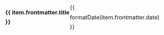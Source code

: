 <script setup lang="ts">
import { data } from '/data/weekly.data'
import formatDate from '/.vitepress/theme/utils/formatDate'
import getSorted from '/.vitepress/theme/utils/getSorted'

const sortedData = getSorted(data)
</script>

<ul>
  <li v-for="item of sortedData">
    <strong><a :href="item.url">{{ item.frontmatter.title }}</a></strong><br/>
    <span>{{ formatDate(item.frontmatter.date) }}</span>
  </li>
</ul>

<style scoped>
ul {
  list-style-type: none;
  padding-left: 0;
  font-size: 1.125rem;
  line-height: 1.75;
}

li {
  display: flex;
  justify-content: space-between;
  align-items: center;
}

li span {
  font-family: var(--vp-font-family-mono);
  font-size: var(--vp-code-font-size);
}
</style>
